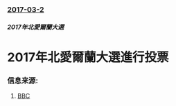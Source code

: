 ### [2017-03-2](/zh/news/2017/03/2/index.md)

##### 2017年北愛爾蘭大選
# 2017年北愛爾蘭大選進行投票 




### 信息来源:

1. [BBC](http://www.bbc.com/news/election-northern-ireland-2017-39128501)
